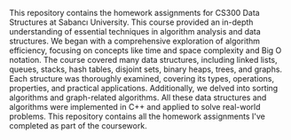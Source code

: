 This repository contains the homework assignments for CS300 Data Structures at Sabancı University. This course provided an in-depth understanding of essential techniques in algorithm analysis and data structures. We began with a comprehensive exploration of algorithm efficiency, focusing on concepts like time and space complexity and Big O notation. The course covered many data structures, including linked lists, queues, stacks, hash tables, disjoint sets, binary heaps, trees, and graphs. Each structure was thoroughly examined, covering its types, operations, properties, and practical applications. Additionally, we delved into sorting algorithms and graph-related algorithms. All these data structures and algorithms were implemented in C++ and applied to solve real-world problems. This repository contains all the homework assignments I've completed as part of the coursework.
